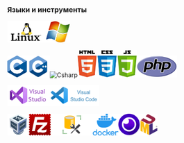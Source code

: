 ### Языки и инструменты

<img src="images/linux.png" alt="Linux" height="50"><img src="images/windows.png" alt="Окно приложения" height="50">

<img src="images/C.png" alt="C" height="50"><img src="images/C++.png" alt="C++" height="50"><img src="images/Сsharp.png" alt="Csharp" height="50"><img src="images/maxresdefault_live.jpg" alt="HTMLCSSJS" height="63"><img src="images/PHP.png" alt="PHP" height="50">

<img src="images/VisualStudiologo.jpg" alt="VisualStudio" height="50"><img src="images/VSCode.png" alt="VSCode" height="50">

<img src="images/OracleVM.png" alt="OracleVM" height="50"><img src="images/FileZilla_logo.svg.png" alt="FileZilla" height="50"><img src="images/SQL-Server-Management-Studio.jpg" alt="SQL-Server-Management-Studio" height="50"><img src="images/docker.png" alt="Docker" height="50"><img src="images/insomnia.png" alt="Insomnia" height="50"><img src="images/UML_logo.svg.png" alt="UML" height="50">
